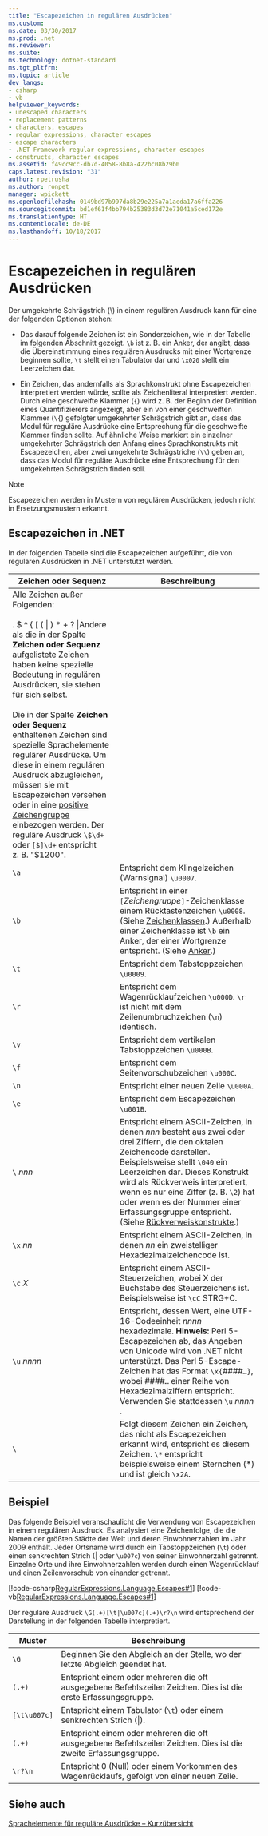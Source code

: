 ```yaml
---
title: "Escapezeichen in regulären Ausdrücken"
ms.custom: 
ms.date: 03/30/2017
ms.prod: .net
ms.reviewer: 
ms.suite: 
ms.technology: dotnet-standard
ms.tgt_pltfrm: 
ms.topic: article
dev_langs:
- csharp
- vb
helpviewer_keywords:
- unescaped characters
- replacement patterns
- characters, escapes
- regular expressions, character escapes
- escape characters
- .NET Framework regular expressions, character escapes
- constructs, character escapes
ms.assetid: f49cc9cc-db7d-4058-8b8a-422bc08b29b0
caps.latest.revision: "31"
author: rpetrusha
ms.author: ronpet
manager: wpickett
ms.openlocfilehash: 0149bd97b997da8b29e225a7a1aeda17a6ffa226
ms.sourcegitcommit: bd1ef61f4bb794b25383d3d72e71041a5ced172e
ms.translationtype: HT
ms.contentlocale: de-DE
ms.lasthandoff: 10/18/2017
---
```

# <a name="character-escapes-in-regular-expressions"></a>Escapezeichen in regulären Ausdrücken
Der umgekehrte Schrägstrich (\\) in einem regulären Ausdruck kann für eine der folgenden Optionen stehen:  
  
-   Das darauf folgende Zeichen ist ein Sonderzeichen, wie in der Tabelle im folgenden Abschnitt gezeigt. `\b` ist z. B. ein Anker, der angibt, dass die Übereinstimmung eines regulären Ausdrucks mit einer Wortgrenze beginnen sollte, `\t` stellt einen Tabulator dar und `\x020` stellt ein Leerzeichen dar.  
  
-   Ein Zeichen, das andernfalls als Sprachkonstrukt ohne Escapezeichen interpretiert werden würde, sollte als Zeichenliteral interpretiert werden. Durch eine geschweifte Klammer (`{`) wird z. B. der Beginn der Definition eines Quantifizierers angezeigt, aber ein von einer geschweiften Klammer (`\{`) gefolgter umgekehrter Schrägstrich gibt an, dass das Modul für reguläre Ausdrücke eine Entsprechung für die geschweifte Klammer finden sollte. Auf ähnliche Weise markiert ein einzelner umgekehrter Schrägstrich den Anfang eines Sprachkonstrukts mit Escapezeichen, aber zwei umgekehrte Schrägstriche (`\\`) geben an, dass das Modul für reguläre Ausdrücke eine Entsprechung für den umgekehrten Schrägstrich finden soll.  
  
> [!NOTE]
>  Escapezeichen werden in Mustern von regulären Ausdrücken, jedoch nicht in Ersetzungsmustern erkannt.  
  
## <a name="character-escapes-in-net"></a>Escapezeichen in .NET  
 In der folgenden Tabelle sind die Escapezeichen aufgeführt, die von regulären Ausdrücken in .NET unterstützt werden.  
  
|Zeichen oder Sequenz|Beschreibung|  
|---------------------------|-----------------|  
|Alle Zeichen außer Folgenden:<br /><br /> . $ ^ { [ ( &#124; ) * + ? \|Andere als die in der Spalte **Zeichen oder Sequenz** aufgelistete Zeichen haben keine spezielle Bedeutung in regulären Ausdrücken, sie stehen für sich selbst.<br /><br /> Die in der Spalte **Zeichen oder Sequenz** enthaltenen Zeichen sind spezielle Sprachelemente regulärer Ausdrücke. Um diese in einem regulären Ausdruck abzugleichen, müssen sie mit Escapezeichen versehen oder in eine [positive Zeichengruppe](../../../docs/standard/base-types/character-classes-in-regular-expressions.md) einbezogen werden. Der reguläre Ausdruck `\$\d+` oder `[$]\d+` entspricht z. B. "$1200".|  
|`\a`|Entspricht dem Klingelzeichen (Warnsignal) `\u0007`.|  
|`\b`|Entspricht in einer `[`*Zeichengruppe*`]`-Zeichenklasse einem Rücktastenzeichen `\u0008`.  (Siehe [Zeichenklassen](../../../docs/standard/base-types/character-classes-in-regular-expressions.md).) Außerhalb einer Zeichenklasse ist `\b` ein Anker, der einer Wortgrenze entspricht. (Siehe [Anker](../../../docs/standard/base-types/anchors-in-regular-expressions.md).)|  
|`\t`|Entspricht dem Tabstoppzeichen `\u0009`.|  
|`\r`|Entspricht dem Wagenrücklaufzeichen `\u000D`. `\r` ist nicht mit dem Zeilenumbruchzeichen (`\n`) identisch.|  
|`\v`|Entspricht dem vertikalen Tabstoppzeichen `\u000B`.|  
|`\f`|Entspricht dem Seitenvorschubzeichen `\u000C`.|  
|`\n`|Entspricht einer neuen Zeile `\u000A`.|  
|`\e`|Entspricht dem Escapezeichen `\u001B`.|  
|`\` *nnn*|Entspricht einem ASCII-Zeichen, in denen  *nnn*  besteht aus zwei oder drei Ziffern, die den oktalen Zeichencode darstellen. Beispielsweise stellt `\040` ein Leerzeichen dar. Dieses Konstrukt wird als Rückverweis interpretiert, wenn es nur eine Ziffer (z. B. `\2`) hat oder wenn es der Nummer einer Erfassungsgruppe entspricht. (Siehe [Rückverweiskonstrukte](../../../docs/standard/base-types/backreference-constructs-in-regular-expressions.md).)|  
|`\x` *nn*|Entspricht einem ASCII-Zeichen, in denen  *nn*  ein zweistelliger Hexadezimalzeichencode ist.|  
|`\c` *X*|Entspricht einem ASCII-Steuerzeichen, wobei X der Buchstabe des Steuerzeichens ist. Beispielsweise ist `\cC` STRG+C.|  
|`\u` *nnnn*|Entspricht, dessen Wert, eine UTF-16-Codeeinheit  *nnnn*  hexadezimale. **Hinweis:** Perl 5-Escapezeichen ab, das Angeben von Unicode wird von .NET nicht unterstützt. Das Perl 5-Escape-Zeichen hat das Format `\x{`*####*`…}`, wobei *####*`…` einer Reihe von Hexadezimalziffern entspricht. Verwenden Sie stattdessen `\u`  *nnnn* .|  
|`\`|Folgt diesem Zeichen ein Zeichen, das nicht als Escapezeichen erkannt wird, entspricht es diesem Zeichen. `\*` entspricht beispielsweise einem Sternchen (*) und ist gleich `\x2A`.|  
  
## <a name="an-example"></a>Beispiel  
 Das folgende Beispiel veranschaulicht die Verwendung von Escapezeichen in einem regulären Ausdruck. Es analysiert eine Zeichenfolge, die die Namen der größten Städte der Welt und deren Einwohnerzahlen im Jahr 2009 enthält. Jeder Ortsname wird durch ein Tabstoppzeichen (`\t`) oder einen senkrechten Strich (&#124; oder `\u007c`) von seiner Einwohnerzahl getrennt. Einzelne Orte und ihre Einwohnerzahlen werden durch einen Wagenrücklauf und einen Zeilenvorschub von einander getrennt.  
  
 [!code-csharp[RegularExpressions.Language.Escapes#1](../../../samples/snippets/csharp/VS_Snippets_CLR/regularexpressions.language.escapes/cs/escape1.cs#1)]
 [!code-vb[RegularExpressions.Language.Escapes#1](../../../samples/snippets/visualbasic/VS_Snippets_CLR/regularexpressions.language.escapes/vb/escape1.vb#1)]  
  
 Der reguläre Ausdruck `\G(.+)[\t|\u007c](.+)\r?\n` wird entsprechend der Darstellung in der folgenden Tabelle interpretiert.  
  
|Muster|Beschreibung|  
|-------------|-----------------|  
|`\G`|Beginnen Sie den Abgleich an der Stelle, wo der letzte Abgleich geendet hat.|  
|`(.+)`|Entspricht einem oder mehreren die oft ausgegebene Befehlszeilen  Zeichen. Dies ist die erste Erfassungsgruppe.|  
|`[\t\u007c]`|Entspricht einem Tabulator (`\t`) oder einem senkrechten Strich (&#124;).|  
|`(.+)`|Entspricht einem oder mehreren die oft ausgegebene Befehlszeilen  Zeichen. Dies ist die zweite Erfassungsgruppe.|  
|`\r?\n`|Entspricht 0 (Null) oder einem Vorkommen des Wagenrücklaufs, gefolgt von einer neuen Zeile.|  
  
## <a name="see-also"></a>Siehe auch  
 [Sprachelemente für reguläre Ausdrücke – Kurzübersicht](../../../docs/standard/base-types/regular-expression-language-quick-reference.md)
